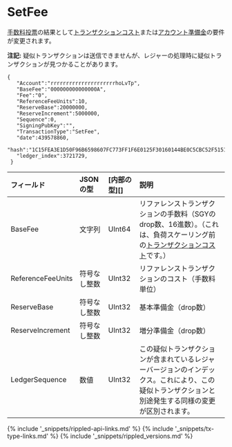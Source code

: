 # SetFee

[手数料投票](fee-voting.html)の結果として[トランザクションコスト](transaction-cost.html)または[アカウント準備金](reserves.html)の要件が変更されます。

**注記:** 疑似トランザクションは送信できませんが、レジャーの処理時に疑似トランザクションが見つかることがあります。

```
{
   "Account":"rrrrrrrrrrrrrrrrrrrrrhoLvTp",
   "BaseFee":"000000000000000A",
   "Fee":"0",
   "ReferenceFeeUnits":10,
   "ReserveBase":20000000,
   "ReserveIncrement":5000000,
   "Sequence":0,
   "SigningPubKey":"",
   "TransactionType":"SetFee",
   "date":439578860,
   "hash":"1C15FEA3E1D50F96B6598607FC773FF1F6E0125F30160144BE0C5CBC52F5151B",
   "ledger_index":3721729,
 }
```

| フィールド             | JSONの型        | [内部の型][] | 説明       |
|:------------------|:-----------------|:------------------|:------------------|
| BaseFee           | 文字列           | UInt64            | リファレンストランザクションの手数料（SGYのdrop数、16進数）。（これは、負荷スケーリング前の[トランザクションコスト](transaction-cost.html)です。） |
| ReferenceFeeUnits | 符号なし整数 | UInt32            | リファレンストランザクションのコスト（手数料単位） |
| ReserveBase       | 符号なし整数 | UInt32            | 基本準備金（drop数） |
| ReserveIncrement  | 符号なし整数 | UInt32            | 増分準備金（drop数） |
| LedgerSequence    | 数値           | UInt32            | この疑似トランザクションが含まれているレジャーバージョンのインデックス。これにより、この疑似トランザクションと別途発生する同様の変更が区別されます。 |

<!--{# common link defs #}-->
{% include '_snippets/rippled-api-links.md' %}
{% include '_snippets/tx-type-links.md' %}
{% include '_snippets/rippled_versions.md' %}
